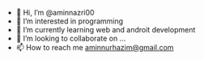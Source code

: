 - 👋 Hi, I’m @aminnazri00
- 👀 I’m interested in programming
- 🌱 I’m currently learning web and androit development
- 💞️ I’m looking to collaborate on ...
- 📫 How to reach me aminnurhazim@gmail.com

<!---
aminnazri00/aminnazri00 is a ✨ special ✨ repository because its `README.md` (this file) appears on your GitHub profile.
You can click the Preview link to take a look at your changes.
--->
